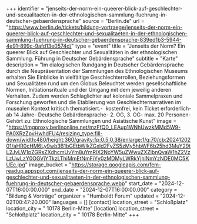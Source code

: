 +++
identifier = "jenseits-der-norm-ein-queerer-blick-auf-geschlechter-und-sexualitaeten-in-der-ethnologischen-sammlung-fuehrung-in-deutscher-gebaerdensprache"
source = "Berlin.de"
url = "https://www.berlin.de/tickets/bildung-vortraege/jenseits-der-norm-ein-queerer-blick-auf-geschlechter-und-sexualitaeten-in-der-ethnologischen-sammlung-fuehrung-in-deutscher-gebaerdensprache-839ed1b3-5944-4e91-899c-9afd13e0574d/"
type = "event"
title = "Jenseits der Norm? Ein queerer Blick auf Geschlechter und Sexualitäten in der ethnologischen Sammlung. Führung in Deutscher Gebärdensprache"
subtitle = "Karte"
description = "Im dialogischen Rundgang in Deutscher Gebärdensprache durch die Neupräsentation der Sammlungen des Ethnologischen Museums erhalten Sie Einblicke in vielfältige Geschlechterrollen, Beziehungsformen und Sexualitäten rund um den Globus.Beleuchtet werden gesellschaftliche Normen, Initiationsrituale und der Umgang mit dem jeweilig anderen Verhalten. Zudem werden Schlaglichter auf koloniale Sammelpraxen und Forschung geworfen und die Etablierung von Geschlechternarrativen im musealen Kontext kritisch thematisiert.-  kostenfrei, kein Ticket erforderlich- ab 14 Jahre- Deutsche Gebärdensprache- 2. OG, 3. OG- max. 20 Personen- Gehört zu: Ethnologische Sammlungen und Asiatische Kunst"
image = "https://imgproxy.berlinonline.net/mzFfQ0_LEAup1WNhUwzkMMd5W9-PA0XRzZpvHwhdFU4/resizing_type:fill-down/width:480/height:360/gravity:fp:0.5:0.38/enlarge:1/q:70/cb:2024120201/aHR0cHM6Ly9wb3B1bGEtbWlkZGxld2FyZS5zMy5hbWF6b25hd3MuY29tL2JvLW1pZGRsZXdhcmUvYm8uYmRlX2NoYW5uZWwuZXZlbnQvaW1hZ2VzLzUwLzY0OGVjYTkzLThiMmEtNmFiYy0zMDMyLWRkYjhlNmYzNDE0MC5KUEc.jpg"
image_bucket = "https://storage.googleapis.com/fem-readup.appspot.com/jenseits-der-norm-ein-queerer-blick-auf-geschlechter-und-sexualitaeten-in-der-ethnologischen-sammlung-fuehrung-in-deutscher-gebaerdensprache.webp"
start_date = "2024-12-07T16:00:00.000"
end_date = "2024-12-07T16:00:00.000"
category = "Bildung & Vorträge"
organizer = "Humboldt Forum"
updated = "2024-12-02T00:47:20.000"
languages = []
[contact]
location_street = "Schloßplatz"
location_city = " 10178 Berlin-Mitte"
[location]
location_street = "Schloßplatz"
location_city = " 10178 Berlin-Mitte"
+++